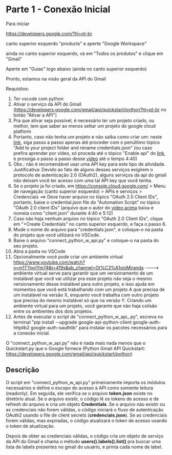 # Parte 1 - Conexão Inicial

Para iniciar

https://developers.google.com/?hl=pt-br

canto superior esquerdo "products" e aperte "Google Workspace" 

ainda no canto superior esquerdo, vá em "Todos os produtos" e clique em "Gmail"

Aperte em "Guias" logo abaixo (ainda no canto superior esquerdo)

Pronto, estamos na visão geral da API do Gmail 

Requisitos:
1.  Ter vscode com python
2.  Ativar o serviço da API do Gmail (https://developers.google.com/gmail/api/quickstart/python?hl=pt-br no botão "Ativar a API")
3.  Pra que ativar seja possível, é necessário ter um projeto criado, ou melhor, tem que saber ao menos settar um projeto do google cloud platform 
4.  Portanto, caso não tenha um projeto e não saiba como criar um: neste [link](https://chozinthet20602.medium.com/sending-email-with-python-using-gmail-api-33628e36306a#0bc0), siga passo a passo apenas até proceder com o penúltimo tópico "Add to your project folder and rename credentials.json" (ou caso prefira aprender por vídeo, só proceda até o tópico "Enable api" do [link](https://chozinthet20602.medium.com/sending-email-with-python-using-gmail-api-33628e36306a#0bc0), e prossiga o passo a passo desse [vídeo](https://www.youtube.com/watch?v=7X3fBlMw_1k&ab_channel=JieJenn) até o tempo 4:40)
5.  Obs.: não é recomendável usar uma API key para este tipo de atividade. Justificativa: Devido ao fato de alguns desses serviços exigirem o protocolo de autenticação 2.0 (OAuth2), alguns serviços da api do gmail não deixam você ter acesso com uma tal API key que você tenha.
6.  Se o projeto ja foi criado, em https://console.cloud.google.com/ > Menu de navegação (canto superior esquerdo) > APIs e serviços > Credenciais ==> Deve haver arquivo no tópico "OAuth 2.0 Client IDs", portanto, baixe o credential.json file do "Automation Script" no tópico "OAuth 2.0 client IDs" (arquivo que o autor do [vídeo acima](https://www.youtube.com/watch?v=7X3fBlMw_1k&ab_channel=JieJenn) baixa e nomeia como "client.json" durante 4:40 e 5:12)
7.  Caso não haja nenhum arquivo no tópico "OAuth 2.0 Client IDs", clique em "+Create Credentials" no canto superior esquerdo, e faça o passo 6.
8.  Mude o nome do arquivo para "credentials.json", e coloque-o na pasta do projeto que você utilizará no VSCode.
9.  Baixe o arquivo "connect_python_w_api.py" e coloque-o na pasta do seu projeto.
10. Abra a pasta no VSCode
11. Opcionalmente você pode criar um ambiente virtual https://www.youtube.com/watch?v=m1TYpvIYm74&t=419s&ab_channel=Ot%C3%A1vioMiranda
----> ambiente virtual serve para garantir que um versionamento de um instalável que você vai utilizar pra esse projeto não seja o mesmo versionamento desse instalável para outro projeto, e isso ajuda em momentos que você está trabalhando com um projeto A que precisa de um instalável na versão X, enquanto você trabalha com outro projeto que precisa do mesmo instalável só que na versão Y. Criando um ambiente virtual para um projeto, você garante que não haja colisão entre os ambientes dos dois projetos.
12. Antes de executar o script de "connect_python_w_api_.py", escreva no terminal "pip install --upgrade google-api-python-client google-auth-httplib2 google-auth-oauthlib" para instalar os pacotes necessários para a conexão inicial.

O "connect_python_w_api.py" não é nada mais nada menos que o Quickstart.py que o Google fornece (Python Gmail API Quickstart: https://developers.google.com/gmail/api/quickstart/python)


## Descrição

O script em "connect_python_w_api.py" primeiramente importa os módulos necessários e define o escopo do acesso à API como somente leitura (readonly). Em seguida, ele verifica se o arquivo **token.json** existe no diretório atual. Se o arquivo existir, o código lê os tokens de acesso e de refresh do arquivo e cria um objeto **Credentials**. Se o arquivo não existir ou as credenciais não forem válidas, o código iniciará o fluxo de autenticação OAuth2 usando o file de client secrets (**credenciais.json**). Se as credenciais forem válidas, mas expiradas, o código atualizará o token de acesso usando o token de atualização.

Depois de obter as credenciais válidas, o código cria um objeto de serviço da API do Gmail e chama o método **users().labels().list()** pra buscar uma lista de labels presentes no gmail do usuário, e printa cada nome de label.



